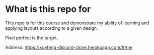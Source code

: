 # What is this repo for

This repo is for this [course](https://egghead.io/courses/craft-scalable-custom-made-interfaces-with-tailwind-css-8dfee898) and demonstrate my ability of learning and applying layouts according to a given design.

Pixel perfect is the target.

Address:
https://xuefeng-discord-clone.herokuapp.com/#/me